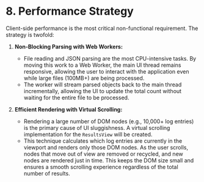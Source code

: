 # 8. Performance Strategy

Client-side performance is the most critical non-functional requirement. The strategy is twofold:

1.  **Non-Blocking Parsing with Web Workers:**
    *   File reading and JSON parsing are the most CPU-intensive tasks. By moving this work to a Web Worker, the main UI thread remains responsive, allowing the user to interact with the application even while large files (100MB+) are being processed.
    *   The worker will stream parsed objects back to the main thread incrementally, allowing the UI to update the total count without waiting for the entire file to be processed.

2.  **Efficient Rendering with Virtual Scrolling:**
    *   Rendering a large number of DOM nodes (e.g., 10,000+ log entries) is the primary cause of UI sluggishness. A virtual scrolling implementation for the `ResultsView` will be created.
    *   This technique calculates which log entries are currently in the viewport and renders only those DOM nodes. As the user scrolls, nodes that move out of view are removed or recycled, and new nodes are rendered just in time. This keeps the DOM size small and ensures a smooth scrolling experience regardless of the total number of results.

